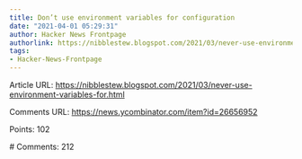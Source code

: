```yaml
---
title: Don’t use environment variables for configuration
date: "2021-04-01 05:29:31"
author: Hacker News Frontpage
authorlink: https://nibblestew.blogspot.com/2021/03/never-use-environment-variables-for.html
tags:
- Hacker-News-Frontpage
---
```


<p>Article URL: <a href="https://nibblestew.blogspot.com/2021/03/never-use-environment-variables-for.html">https://nibblestew.blogspot.com/2021/03/never-use-environment-variables-for.html</a></p>
<p>Comments URL: <a href="https://news.ycombinator.com/item?id=26656952">https://news.ycombinator.com/item?id=26656952</a></p>
<p>Points: 102</p>
<p># Comments: 212</p>
